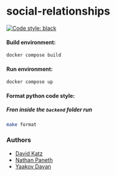 # social-relationships
[![Code style: black](https://img.shields.io/badge/code%20style-black-000000.svg)](https://github.com/psf/black)

#### Build environment:
```bash
docker compose build
```

#### Run environment:
```bash
docker compose up
```

#### Format python code style:
##### Fron inside the `backend` folder run
```bash
make format
```

### Authors
* [David Katz](https://github.com/DavidKatz-il)
* [Nathan Paneth](https://github.com/NathanPaneth)
* [Yaakov Dayan](https://github.com/yaakovdayan)
